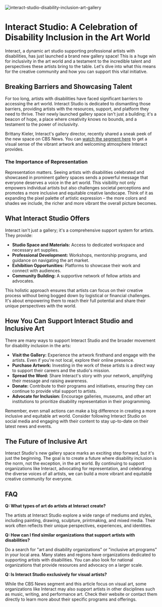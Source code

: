 ![interact-studio-disability-inclusion-art-gallery](https://images.pexels.com/photos/7488227/pexels-photo-7488227.jpeg?auto=compress&cs=tinysrgb&fit=crop&h=627&w=1200)

# Interact Studio: A Celebration of Disability Inclusion in the Art World

Interact, a dynamic art studio supporting professional artists with disabilities, has just launched a brand new gallery space! This is a huge win for inclusivity in the art world and a testament to the incredible talent and perspectives these artists bring to the table. Let's dive into what this means for the creative community and how you can support this vital initiative.

## Breaking Barriers and Showcasing Talent

For too long, artists with disabilities have faced significant barriers to accessing the art world. Interact Studio is dedicated to dismantling those barriers, providing artists with the resources, support, and platform they need to thrive. Their newly launched gallery space isn't just a building; it's a beacon of hope, a place where creativity knows no bounds, and a testament to the power of inclusivity.

Brittany Kieler, Interact's gallery director, recently shared a sneak peek of the new space on CBS News. You can [watch the segment here](https://www.cbsnews.com/minnesota/video/art-studio-for-professional-artists-with-disabilities-launches-new-gallery-space/) to get a visual sense of the vibrant artwork and welcoming atmosphere Interact provides. 

### The Importance of Representation

Representation matters. Seeing artists with disabilities celebrated and showcased in prominent gallery spaces sends a powerful message that everyone deserves a voice in the art world. This visibility not only empowers individual artists but also challenges societal perceptions and promotes a more inclusive and equitable creative landscape. Think of it as expanding the pixel palette of artistic expression – the more colors and shades we include, the richer and more vibrant the overall picture becomes.

## What Interact Studio Offers

Interact isn't just a gallery; it's a comprehensive support system for artists. They provide:

*   **Studio Space and Materials:** Access to dedicated workspace and necessary art supplies.
*   **Professional Development:** Workshops, mentorship programs, and guidance on navigating the art market.
*   **Exhibition Opportunities:** Platforms to showcase their work and connect with audiences.
*   **Community Building:** A supportive network of fellow artists and advocates.

This holistic approach ensures that artists can focus on their creative process without being bogged down by logistical or financial challenges. It's about empowering them to reach their full potential and share their unique perspectives with the world.

## How You Can Support Interact Studio and Inclusive Art

There are many ways to support Interact Studio and the broader movement for disability inclusion in the arts:

*   **Visit the Gallery:** Experience the artwork firsthand and engage with the artists. Even if you're not local, explore their online presence.
*   **Purchase Artwork:** Investing in the work of these artists is a direct way to support their careers and the studio's mission.
*   **Spread the Word:** Share Interact's story with your network, amplifying their message and raising awareness.
*   **Donate:** Contribute to their programs and initiatives, ensuring they can continue to provide vital support to artists.
*   **Advocate for Inclusion:** Encourage galleries, museums, and other art institutions to prioritize disability representation in their programming.

Remember, even small actions can make a big difference in creating a more inclusive and equitable art world. Consider following Interact Studio on social media and engaging with their content to stay up-to-date on their latest news and events.

## The Future of Inclusive Art

Interact Studio's new gallery space marks an exciting step forward, but it's just the beginning. The goal is to create a future where disability inclusion is the norm, not the exception, in the art world. By continuing to support organizations like Interact, advocating for representation, and celebrating the diverse voices of all artists, we can build a more vibrant and equitable creative community for everyone.

## FAQ

**Q: What types of art do artists at Interact create?**

The artists at Interact Studio explore a wide range of mediums and styles, including painting, drawing, sculpture, printmaking, and mixed media. Their work often reflects their unique perspectives, experiences, and identities.

**Q: How can I find similar organizations that support artists with disabilities?**

Do a search for "art and disability organizations" or "inclusive art programs" in your local area. Many states and regions have organizations dedicated to supporting artists with disabilities. You can also look for national organizations that provide resources and advocacy on a larger scale.

**Q: Is Interact Studio exclusively for visual artists?**

While the CBS News segment and this article focus on visual art, some organizations like Interact may also support artists in other disciplines such as music, writing, and performance art. Check their website or contact them directly to learn more about their specific programs and offerings.
